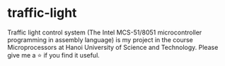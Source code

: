 # traffic-light
Traffic light control system (The Intel MCS-51/8051 microcontroller programming in assembly language) is my project in the course Microprocessors at Hanoi University of Science and Technology.
Please give me a ⭐ if you find it useful.

